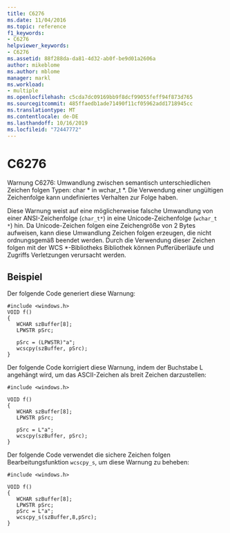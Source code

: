 ```yaml
---
title: C6276
ms.date: 11/04/2016
ms.topic: reference
f1_keywords:
- C6276
helpviewer_keywords:
- C6276
ms.assetid: 88f288da-da81-4d32-ab0f-be9d01a2606a
author: mikeblome
ms.author: mblome
manager: markl
ms.workload:
- multiple
ms.openlocfilehash: c5cda7dc09169bb9f8dcf99055feff94f873d765
ms.sourcegitcommit: 485ffaedb1ade71490f11cf05962add1718945cc
ms.translationtype: MT
ms.contentlocale: de-DE
ms.lasthandoff: 10/16/2019
ms.locfileid: "72447772"
---
```

# <a name="c6276"></a>C6276
Warnung C6276: Umwandlung zwischen semantisch unterschiedlichen Zeichen folgen Typen: char * in wchar_t \*. Die Verwendung einer ungültigen Zeichenfolge kann undefiniertes Verhalten zur Folge haben.

 Diese Warnung weist auf eine möglicherweise falsche Umwandlung von einer ANSI-Zeichenfolge (`char_t*`) in eine Unicode-Zeichenfolge (`wchar_t *`) hin. Da Unicode-Zeichen folgen eine Zeichengröße von 2 Bytes aufweisen, kann diese Umwandlung Zeichen folgen erzeugen, die nicht ordnungsgemäß beendet werden. Durch die Verwendung dieser Zeichen folgen mit der WCS *-Bibliotheks Bibliothek können Pufferüberläufe und Zugriffs Verletzungen verursacht werden.

## <a name="example"></a>Beispiel
 Der folgende Code generiert diese Warnung:

```
#include <windows.h>
VOID f()
{
   WCHAR szBuffer[8];
   LPWSTR pSrc;

   pSrc = (LPWSTR)"a";
   wcscpy(szBuffer, pSrc);
}
```

 Der folgende Code korrigiert diese Warnung, indem der Buchstabe L angehängt wird, um das ASCII-Zeichen als breit Zeichen darzustellen:

```
#include <windows.h>

VOID f()
{
   WCHAR szBuffer[8];
   LPWSTR pSrc;

   pSrc = L"a";
   wcscpy(szBuffer, pSrc);
}
```

 Der folgende Code verwendet die sichere Zeichen folgen Bearbeitungsfunktion `wcscpy_s`, um diese Warnung zu beheben:

```
#include <windows.h>

VOID f()
{
   WCHAR szBuffer[8];
   LPWSTR pSrc;
   pSrc = L"a";
   wcscpy_s(szBuffer,8,pSrc);
}
```

